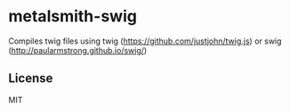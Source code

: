 
# metalsmith-swig

  Compiles twig files using twig (https://github.com/justjohn/twig.js) or swig (http://paularmstrong.github.io/swig/)

## License

  MIT